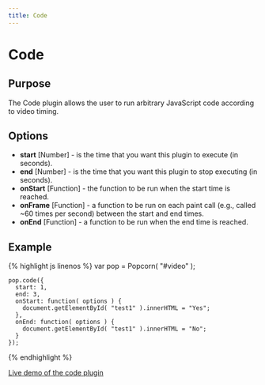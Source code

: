 ```yaml
---
title: Code
---
```

# Code #

## Purpose ##

The Code plugin allows the user to run arbitrary JavaScript code according to video timing.

## Options ##

* **start** \[Number\] -  is the time that you want this plugin to execute (in seconds).
* **end** \[Number\] - is the time that you want this plugin to stop executing (in seconds).
* **onStart** \[Function\] - the function to be run when the start time is reached.
* **onFrame** \[Function\] - a function to be run on each paint call (e.g., called ~60 times per second) between the start and end times.
* **onEnd** \[Function\] - a function to be run when the end time is reached.

## Example ##

{% highlight js linenos %}
    var pop = Popcorn( "#video" );

    pop.code({
      start: 1,
      end: 3,
      onStart: function( options ) {
        document.getElementById( "test1" ).innerHTML = "Yes";
      },
      onEnd: function( options ) {
        document.getElementById( "test1" ).innerHTML = "No";
      }
    });
{% endhighlight %}

[Live demo of the code plugin](http://jsfiddle.net/popcornjs/Wmskz/)
